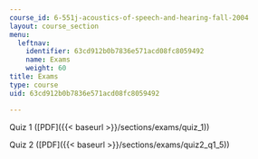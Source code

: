 ```yaml
---
course_id: 6-551j-acoustics-of-speech-and-hearing-fall-2004
layout: course_section
menu:
  leftnav:
    identifier: 63cd912b0b7836e571acd08fc8059492
    name: Exams
    weight: 60
title: Exams
type: course
uid: 63cd912b0b7836e571acd08fc8059492

---
```


Quiz 1 ([PDF]({{< baseurl >}}/sections/exams/quiz_1))

Quiz 2 ([PDF]({{< baseurl >}}/sections/exams/quiz2_q1_5))